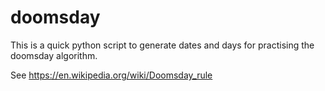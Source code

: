 # doomsday

This is a quick python script to generate dates and days for practising the doomsday algorithm. 

See https://en.wikipedia.org/wiki/Doomsday_rule 
